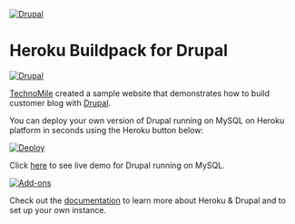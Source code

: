 [![Drupal](http://technomile.github.io/img/cms_buildpack_github.png)](http://www.technomile.com)
# Heroku Buildpack for Drupal

[![Drupal](http://technomile.github.io/img/heroku_drupal.jpg)](http://www.technomile.com/capabilities/application-development/heroku/drupal)

[TechnoMile](http://www.technomile.com) created a sample website that demonstrates how to build customer blog with [Drupal](http://www.drupal.org).

You can deploy your own version of Drupal running on MySQL on Heroku platform in seconds using the Heroku button below:

[![Deploy](https://www.herokucdn.com/deploy/button.png)](https://heroku.com/deploy?template=https://github.com/technomile/Heroku-Drupal-PostgreSQL)

Click [here](http://heroku-drupal-mysql.herokuapp.com/) to see live demo for Drupal running on MySQL.

[![Add-ons](http://technomile.github.io/img/drupal-buidpack.png)](http://www.technomile.com/capabilities/application-development/heroku/drupal)

Check out the [documentation](http://technomile.github.io/drupal/) to learn more about Heroku & Drupal and to set up your own instance.
